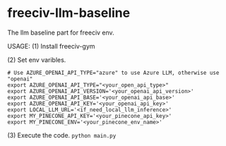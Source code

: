 # freeciv-llm-baseline

The llm baseline part for freeciv env.

USAGE:
(1) Install freeciv-gym

(2) Set env varibles.

```
# Use AZURE_OPENAI_API_TYPE="azure" to use Azure LLM, otherwise use "openai"
export AZURE_OPENAI_API_TYPE="<your_open_api_type>"
export AZURE_OPENAI_API_VERSION='<your_openai_api_version>'
export AZURE_OPENAI_API_BASE='<your_openai_api_base>'
export AZURE_OPENAI_API_KEY='<your_openai_api_key>'
export LOCAL_LLM_URL='<if_need_local_llm_inference>'
export MY_PINECONE_API_KEY='<your_pinecone_api_key>'
export MY_PINECONE_ENV='<your_pinecone_env_name>'
```

(3) Execute the code.
`python main.py`
